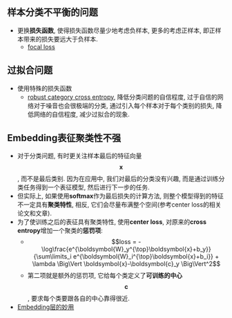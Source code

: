 ## 样本分类不平衡的问题

- 更换**损失函数**, 使得损失函数尽量少地考虑负样本, 更多的考虑正样本, 即正样本带来的损失要远大于负样本.
  - [focal loss](https://arxiv.org/abs/1708.02002)
  
## 过拟合问题

- 使用特殊的损失函数
  - [robust category cross entropy](https://kexue.fm/archives/4493), 降低分类问题的自信程度, 过于自信的网络对于噪音也会很极端的分类, 通过引入每个样本对于每个类别的损失, 降低网络的自信程度, 减少过拟合的现象.

## Embedding表征聚类性不强

- 对于分类问题, 有时更关注样本最后的特征向量$$\mathbf{x}$$, 而不是最后类别. 因为在应用中, 我们对最后的分类没有兴趣, 而是通过训练分类任务得到一个表征模型, 然后进行下一步的任务.
- 但实际上, 如果使用**softmax**作为最后损失的计算方法, 则整个模型得到的特征不一定具有**聚类特性**, 相反, 它们会尽量布满整个空间(参考center loss的相关论文和文章).
- 为了使训练之后的表征具有聚类特性, 使用**center loss**, 对原来的**cross entropy**增加一个聚类的**惩罚项**:
  - $$loss = - \log\frac{e^{\boldsymbol{W}_y^{\top}\boldsymbol{x}+b_y}}{\sum\limits_i e^{\boldsymbol{W}_i^{\top}\boldsymbol{x}+b_i}} + \lambda \Big\Vert \boldsymbol{x}-\boldsymbol{c}_y \Big\Vert^2$$
  - 第二项就是额外的惩罚项, 它给每个类定义了**可训练的中心**$$\mathbf{c}$$, 要求每个类要跟各自的中心靠得很近.
- [Embedding层的妙用](https://kexue.fm/archives/4493)
